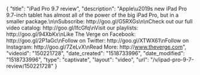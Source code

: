 {
    "title": "iPad Pro 9.7 review",
    "description": "Apple\u2019s new iPad Pro 9.7-inch tablet has almost all of the power of the big iPad Pro, but in a smaller package.\n\nSubscribe: http:\/\/goo.gl\/G5RXGs\n\nCheck out our full video catalog: http:\/\/goo.gl\/lfcGfq\nVisit our playlists: http:\/\/goo.gl\/94XbKx\nLike The Verge on Facebook: http:\/\/goo.gl\/2P1aGc\nFollow on Twitter: http:\/\/goo.gl\/XTWX61\nFollow on Instagram: http:\/\/goo.gl\/7ZeLvX\nRead More: http:\/\/www.theverge.com",
    "videoid": "150221728",
    "date_created": "1518733996",
    "date_modified": "1518733996",
    "type": "captivate",
    "layout": "video",
    "url": "\/v\/ipad-pro-9-7-review\/150221728"
}
